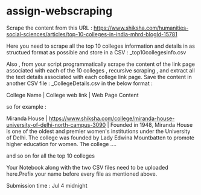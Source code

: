 # assign-webscraping

Scrape the content from this URL : https://www.shiksha.com/humanities-social-sciences/articles/top-10-colleges-in-india-mhrd-blogId-15781

Here you need to scrape all the top 10 colleges information and details in as structued format as possible and store in a CSV : <yourname>_top10collegesinfo.csv

Also , from your script programmatically scrape the content of the link page associated with each of the 10 colleges , recursive scraping , and extract all the text details associated with each college link page. Save the content in another CSV file : <your-name>_CollegeDetails.csv in the below format :

College Name | College web link | Web Page Content

so for example :

Miranda House | https://www.shiksha.com/college/miranda-house-university-of-delhi-north-campus-3090 | Founded in 1948, Miranda House is one of the oldest and premier women's institutions under the University of Delhi. The college was founded by Lady Edwina Mountbatten to promote higher education for women. The college ....

and so on for all the top 10 colleges

Your Notebook along with the two CSV files need to be uploaded here.Prefix your name before every file as mentioned above.
  
Submission time : Jul 4 midnight

